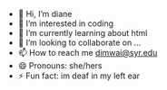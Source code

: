 - 👋 Hi, I’m diane
- 👀 I’m interested in coding
- 🌱 I’m currently learning about html
- 💞️ I’m looking to collaborate on ...
- 📫 How to reach me dimwai@syr.edu
- 😄 Pronouns: she/hers
- ⚡ Fun fact: im deaf in my left ear

<!---
dmwai-code/dmwai-code is a ✨ special ✨ repository because its `README.md` (this file) appears on your GitHub profile.
You can click the Preview link to take a look at your changes.
--->
